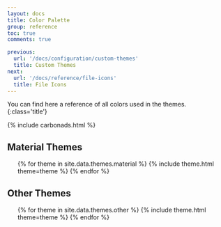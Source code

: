 ```yaml
---
layout: docs
title: Color Palette
group: reference
toc: true
comments: true

previous:
  url: '/docs/configuration/custom-themes'
  title: Custom Themes
next:
  url: '/docs/reference/file-icons'
  title: File Icons
---
```


You can find here a reference of all colors used in the themes.
{:class='title'}

{% include carbonads.html %}

## Material Themes

<ul class="theme-cards">
{% for theme in site.data.themes.material %}
{% include theme.html theme=theme %}
{% endfor %}
</ul>


## Other Themes

<ul class="theme-cards">
{% for theme in site.data.themes.other %}
{% include theme.html theme=theme %}
{% endfor %}
</ul>
